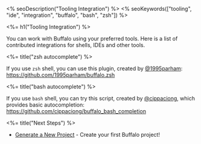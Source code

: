 <% seoDescription("Tooling Integration") %>
<% seoKeywords(["tooling", "ide", "integration", "buffalo", "bash", "zsh"]) %>

<%= h1("Tooling Integration") %>

You can work with Buffalo using your preferred tools. Here is a list of contributed integrations for shells, IDEs and other tools.

<%= title("zsh autocomplete") %>

If you use `zsh` shell, you can use this plugin, created by [@1995parham](https://github.com/1995parham): https://github.com/1995parham/buffalo.zsh

<%= title("bash autocomplete") %>

If you use `bash` shell, you can try this script, created by [@cippaciong](https://github.com/cippaciong), which provides basic autocompletion: https://github.com/cippaciong/buffalo_bash_completion

<%= title("Next Steps") %>

* [Generate a New Project](/en/docs/new-project) - Create your first Buffalo project!

